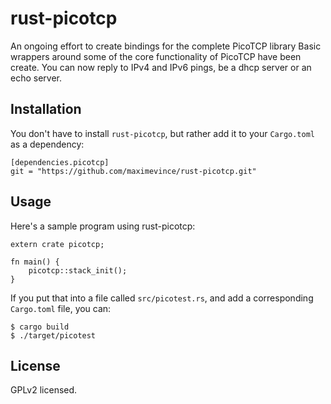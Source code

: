 # rust-picotcp

An ongoing effort to create bindings for the complete PicoTCP library
Basic wrappers around some of the core functionality of PicoTCP have been create.
You can now reply to IPv4 and IPv6 pings, be a dhcp server or an echo server.

## Installation

You don't have to install `rust-picotcp`,
but rather add it to your `Cargo.toml` as a dependency:

```
[dependencies.picotcp]
git = "https://github.com/maximevince/rust-picotcp.git"
```


## Usage

Here's a sample program using rust-picotcp:

```
extern crate picotcp;

fn main() {
    picotcp::stack_init();
}
```

If you put that into a file called `src/picotest.rs`, and add a corresponding `Cargo.toml` file, you can:

```
$ cargo build
$ ./target/picotest
```

## License

GPLv2 licensed.
